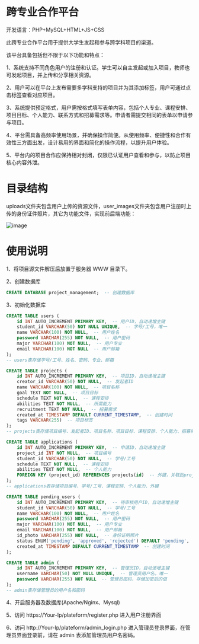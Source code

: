 # 跨专业合作平台

开发语言：PHP+MySQL+HTML+JS+CSS

此跨专业合作平台用于提供大学生发起和参与跨学科项目的渠道。

该平台具备包括但不限于以下功能和特点：

1、系统支持不同角色用户的注册和认证。学生可以自主发起或加入项目，教师也可发起项目，并上传和分享相关资源。

2、用户可以在平台上发布需要多学科支持的项目并为其添加标签，用户可通过点击标签查看对应项目。

3、系统提供预定格式，用户需按格式填写表单内容，包括个人专业、课程安排、项目目标、个人能力、联系方式和招募需求等。申请者需提交相同的表单以申请参与项目。

4、平台需具备高频率使用场景，并确保操作简便。从使用频率、便捷性和合作有效性三方面出发，设计易用的界面和简化的操作流程，以提升用户体验。

5、平台内的项目合作应保持相对封闭，仅限已认证用户查看和参与，以防止项目核心内容外泄。

# 目录结构

uploads文件夹包含用户上传的资源文件，user_images文件夹包含用户注册时上传的身份证件照片，其它为功能文件，实现前后端功能：

![image](https://github.com/user-attachments/assets/cf37a12e-c4ec-4e04-bbf1-ff830e0fa4b1)

# 使用说明

1、将项目源文件解压后放置于服务器 WWW 目录下。

2、创建数据库
```sql
CREATE DATABASE project_management;  -- 创建数据库
```


3、初始化数据库
```sql
CREATE TABLE users (
    id INT AUTO_INCREMENT PRIMARY KEY,  -- 用户ID，自动递增主键
    student_id VARCHAR(50) NOT NULL UNIQUE,  -- 学号/工号，唯一
    name VARCHAR(100) NOT NULL,  -- 用户姓名
    password VARCHAR(255) NOT NULL,  -- 用户密码
    major VARCHAR(100) NOT NULL,  -- 用户专业
    email VARCHAR(100) NOT NULL  -- 用户邮箱
);
-- users表存储学号/工号、姓名、密码、专业、邮箱

CREATE TABLE projects (
    id INT AUTO_INCREMENT PRIMARY KEY,  -- 项目ID，自动递增主键
    creator_id VARCHAR(50) NOT NULL,  -- 发起者ID
    name VARCHAR(100) NOT NULL,  -- 项目名称
    goal TEXT NOT NULL,  -- 项目目标
    schedule TEXT NOT NULL,  -- 课程安排
    abilities TEXT NOT NULL,  -- 所需能力
    recruitment TEXT NOT NULL,  -- 招募需求
    created_at TIMESTAMP DEFAULT CURRENT_TIMESTAMP,  -- 创建时间
    tags VARCHAR(255)  -- 项目标签
);
-- projects表存储项目编号、发起者ID、项目名称、项目目标、课程安排、个人能力、招募需求、创建时间、项目标签

CREATE TABLE applications (
    id INT AUTO_INCREMENT PRIMARY KEY,  -- 申请ID，自动递增主键
    project_id INT NOT NULL,  -- 项目编号
    student_id VARCHAR(50) NOT NULL,  -- 学号/工号
    schedule TEXT NOT NULL,  -- 课程安排
    abilities TEXT NOT NULL,  -- 个人能力
    FOREIGN KEY (project_id) REFERENCES projects(id)  -- 外键，关联到projects表
);
-- applications表存储项目编号、学号/工号、课程安排、个人能力、外键

CREATE TABLE pending_users (
    id INT AUTO_INCREMENT PRIMARY KEY,  -- 待审核用户ID，自动递增主键
    student_id VARCHAR(50) NOT NULL,  -- 学号/工号
    name VARCHAR(100) NOT NULL,  -- 用户姓名
    password VARCHAR(255) NOT NULL,  -- 用户密码
    major VARCHAR(100) NOT NULL,  -- 用户专业
    email VARCHAR(100) NOT NULL,  -- 用户邮箱
    id_photo VARCHAR(255) NOT NULL,  -- 身份证明照片
    status ENUM('pending', 'approved', 'rejected') DEFAULT 'pending',  -- 审核状态
    created_at TIMESTAMP DEFAULT CURRENT_TIMESTAMP  -- 创建时间
);

CREATE TABLE admin (
    id INT AUTO_INCREMENT PRIMARY KEY,  -- 管理员ID，自动递增主键
    username VARCHAR(50) NOT NULL UNIQUE,  -- 管理员用户名，唯一
    password VARCHAR(255) NOT NULL  -- 管理员密码，存储加密后的值
);
-- admin表存储管理员的用户名和密码
```

4、开启服务器及数据库(Apache/Nginx、Mysql)

5、访问 https://Your-Ip/plateform/register.php 进入用户注册界面

6、访问 http://Your-Ip/plateform/admin_login.php 进入管理员登录界面，在管理员界面登录前，请在 admin 表添加管理员用户名密码。

